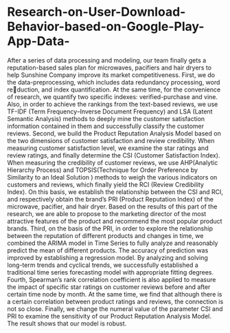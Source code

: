# Research-on-User-Download-Behavior-based-on-Google-Play-App-Data-

After a series of data processing and modeling, our team finally gets a reputation-based sales plan for microwaves, pacifiers and hair dryers to help Sunshine Company improve its market competitiveness.
First, we do the data-preprocessing, which includes data redundancy processing, word reduction, and index quantification. At the same time, for the convenience of research, we quantify two specific indexes: verified-purchase and vine. Also, in order to achieve the rankings from the text-based reviews, we use TF-IDF (Term Frequency–Inverse Document Frequency) and LSA (Latent Semantic Analysis) methods to deeply mine the customer satisfaction information
contained in them and successfully classify the customer reviews.
Second, we build the Product Reputation Analysis Model based on the two dimensions of customer satisfaction and review credibility. When measuring customer satisfaction level, we examine the star ratings and review ratings, and finally determine the CSI (Customer Satisfaction Index). When measuring the credibility of customer reviews, we use AHP(Analytic Hierarchy Process) and TOPSIS(Technique for Order Preference by Similarity to an Ideal Solution )
methods to weigh the various indicators on customers and reviews, which finally yield the RCI (Review Credibility Index). On this basis, we establish the relationship between the CSI and RCI, and respectively obtain the brand’s PRI (Product Reputation Index) of the microwave, pacifier, and hair dryer. Based on the results of this part of the research, we are able to propose to the marketing director of the most attractive features of the product and recommend the most popular product brands.
Third, on the basis of the PRI, in order to explore the relationship between the reputation of different products and changes in time, we combined the ARIMA model in Time Series to fully analyze and reasonably predict the mean of different products. The accuracy of prediction
was improved by establishing a regression model. By analyzing and solving long-term trends and cyclical trends, we successfully established a traditional time series forecasting model with appropriate fitting degrees.
Fourth, Spearman’s rank correlation coefficient is also applied to measure the impact of specific star ratings on customer reviews before and after certain time node by month. At the same time, we find that although there is a certain correlation between product ratings and reviews, the connection is not so close.
Finally, we change the numeral value of the parameter CSI and PRI to examine the sensitivity
of our Product Reputation Analysis Model. The result shows that our model is robust.
